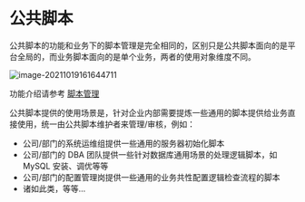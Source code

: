 # 公共脚本

公共脚本的功能和业务下的脚本管理是完全相同的，区别只是公共脚本面向的是平台全局的，而业务脚本面向的是单个业务，两者的使用对象维度不同。

![image-20211019161644711](media/image-20211019161644711.png)

功能介绍请参考 [脚本管理](./Scripts.md)

公共脚本提供的使用场景是，针对企业内部需要提炼一些通用的脚本提供给业务直接使用，统一由公共脚本维护者来管理/审核，例如：

- 公司/部门的系统运维组提供一些通用的服务器初始化脚本
- 公司/部门的 DBA 团队提供一些针对数据库通用场景的处理逻辑脚本，如 MySQL 安装、调优等等
- 公司/部门的配置管理岗提供一些通用的业务共性配置逻辑检查流程的脚本
- 诸如此类，等等...